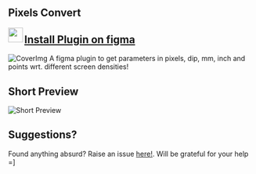 ## Pixels Convert 

<img align="left" width="auto" height="30" src="https://github.com/tinycosmos/pixelsConvert/blob/master/etc./figma-1.svg" href="https://www.figma.com/community/plugin/870191885836440905">

## [Install Plugin on figma](https://www.figma.com/community/plugin/870191885836440905/PixelsConvert)


![CoverImg](https://github.com/tinycosmos/pixelsConvert/blob/master/etc./cover.png)
A figma plugin to get parameters in pixels, dip, mm, inch and points wrt. different screen densities! 

## Short Preview
![Short Preview](https://github.com/tinycosmos/pixelsConvert/blob/master/etc./demo.gif)

## Suggestions?
Found anything absurd? Raise an issue [here!](https://github.com/tinycosmos/pixelsConvert/issues). Will be grateful for your help =]
